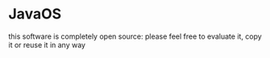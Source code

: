 # JavaOS
this software is completely open source: please feel free to evaluate it, copy it or reuse it in any way
